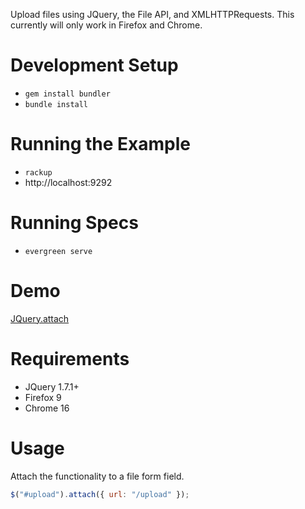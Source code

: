 Upload files using JQuery, the File API, and XMLHTTPRequests. This currently will
only work in Firefox and Chrome.

Development Setup
=================
- `gem install bundler`
- `bundle install`

Running the Example
===================
- `rackup`
- http://localhost:9292

Running Specs
=============
- `evergreen serve`

Demo
====
[JQuery.attach](http://jquery-attach.heroku.com)

Requirements
============
- JQuery 1.7.1+
- Firefox 9
- Chrome 16

Usage
=====
Attach the functionality to a file form field.

```javascript
$("#upload").attach({ url: "/upload" });
```
